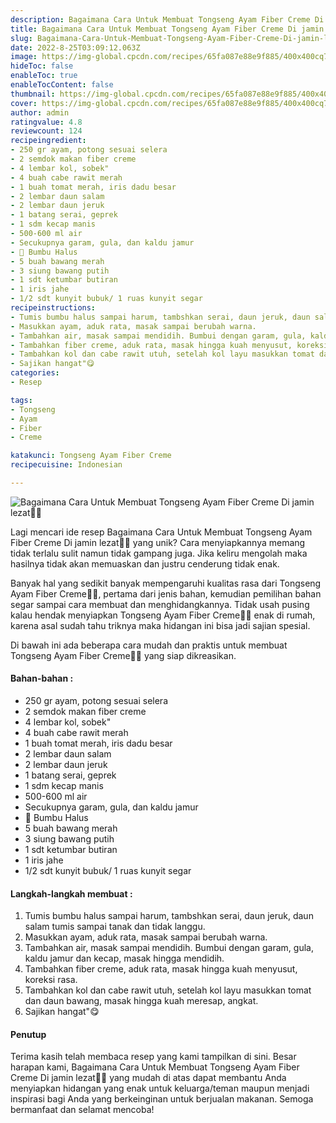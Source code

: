 ```yaml
---
description: Bagaimana Cara Untuk Membuat Tongseng Ayam Fiber Creme Di jamin lezat"
title: Bagaimana Cara Untuk Membuat Tongseng Ayam Fiber Creme Di jamin lezat
slug: Bagaimana-Cara-Untuk-Membuat-Tongseng-Ayam-Fiber-Creme-Di-jamin-lezat
date: 2022-8-25T03:09:12.063Z
image: https://img-global.cpcdn.com/recipes/65fa087e88e9f885/400x400cq70/photo.jpg
hideToc: false
enableToc: true
enableTocContent: false
thumbnail: https://img-global.cpcdn.com/recipes/65fa087e88e9f885/400x400cq70/photo.jpg
cover: https://img-global.cpcdn.com/recipes/65fa087e88e9f885/400x400cq70/photo.jpg
author: admin
ratingvalue: 4.8
reviewcount: 124
recipeingredient:
- 250 gr ayam, potong sesuai selera
- 2 semdok makan fiber creme
- 4 lembar kol, sobek"
- 4 buah cabe rawit merah
- 1 buah tomat merah, iris dadu besar
- 2 lembar daun salam
- 2 lembar daun jeruk
- 1 batang serai, geprek
- 1 sdm kecap manis
- 500-600 ml air
- Secukupnya garam, gula, dan kaldu jamur
- 🧄 Bumbu Halus
- 5 buah bawang merah
- 3 siung bawang putih
- 1 sdt ketumbar butiran
- 1 iris jahe
- 1/2 sdt kunyit bubuk/ 1 ruas kunyit segar
recipeinstructions:
- Tumis bumbu halus sampai harum, tambshkan serai, daun jeruk, daun salam tumis sampai tanak dan tidak langgu.
- Masukkan ayam, aduk rata, masak sampai berubah warna.
- Tambahkan air, masak sampai mendidih. Bumbui dengan garam, gula, kaldu jamur dan kecap, masak hingga mendidih.
- Tambahkan fiber creme, aduk rata, masak hingga kuah menyusut, koreksi rasa.
- Tambahkan kol dan cabe rawit utuh, setelah kol layu masukkan tomat dan daun bawang, masak hingga kuah meresap, angkat.
- Sajikan hangat"😋
categories:
- Resep

tags:
- Tongseng
- Ayam
- Fiber
- Creme

katakunci: Tongseng Ayam Fiber Creme
recipecuisine: Indonesian

---
```


![Bagaimana Cara Untuk Membuat Tongseng Ayam Fiber Creme Di jamin lezat👩‍🍳](https://img-global.cpcdn.com/recipes/65fa087e88e9f885/400x400cq70/photo.jpg)

Lagi mencari ide resep Bagaimana Cara Untuk Membuat Tongseng Ayam Fiber Creme Di jamin lezat👩‍🍳 yang unik? Cara menyiapkannya memang tidak terlalu sulit namun tidak gampang juga. Jika keliru mengolah maka hasilnya tidak akan memuaskan dan justru cenderung tidak enak.

Banyak hal yang sedikit banyak mempengaruhi kualitas rasa dari Tongseng Ayam Fiber Creme👩‍🍳, pertama dari jenis bahan, kemudian pemilihan bahan segar sampai cara membuat dan menghidangkannya. Tidak usah pusing kalau hendak menyiapkan Tongseng Ayam Fiber Creme👩‍🍳 enak di rumah, karena asal sudah tahu triknya maka hidangan ini bisa jadi sajian spesial.

Di bawah ini ada beberapa cara mudah dan praktis untuk membuat Tongseng Ayam Fiber Creme👩‍🍳 yang siap dikreasikan.

<!--inarticleads1-->

#### Bahan-bahan :

- 250 gr ayam, potong sesuai selera
- 2 semdok makan fiber creme
- 4 lembar kol, sobek"
- 4 buah cabe rawit merah
- 1 buah tomat merah, iris dadu besar
- 2 lembar daun salam
- 2 lembar daun jeruk
- 1 batang serai, geprek
- 1 sdm kecap manis
- 500-600 ml air
- Secukupnya garam, gula, dan kaldu jamur
- 🧄 Bumbu Halus
- 5 buah bawang merah
- 3 siung bawang putih
- 1 sdt ketumbar butiran
- 1 iris jahe
- 1/2 sdt kunyit bubuk/ 1 ruas kunyit segar

<!--inarticleads2-->

#### Langkah-langkah membuat :

1. Tumis bumbu halus sampai harum, tambshkan serai, daun jeruk, daun salam tumis sampai tanak dan tidak langgu.
1. Masukkan ayam, aduk rata, masak sampai berubah warna.
1. Tambahkan air, masak sampai mendidih. Bumbui dengan garam, gula, kaldu jamur dan kecap, masak hingga mendidih.
1. Tambahkan fiber creme, aduk rata, masak hingga kuah menyusut, koreksi rasa.
1. Tambahkan kol dan cabe rawit utuh, setelah kol layu masukkan tomat dan daun bawang, masak hingga kuah meresap, angkat.
1. Sajikan hangat"😋

#### Penutup

Terima kasih telah membaca resep yang kami tampilkan di sini. Besar harapan kami, Bagaimana Cara Untuk Membuat Tongseng Ayam Fiber Creme Di jamin lezat👩‍🍳 yang mudah di atas dapat membantu Anda menyiapkan hidangan yang enak untuk keluarga/teman maupun menjadi inspirasi bagi Anda yang berkeinginan untuk berjualan makanan. Semoga bermanfaat dan selamat mencoba!